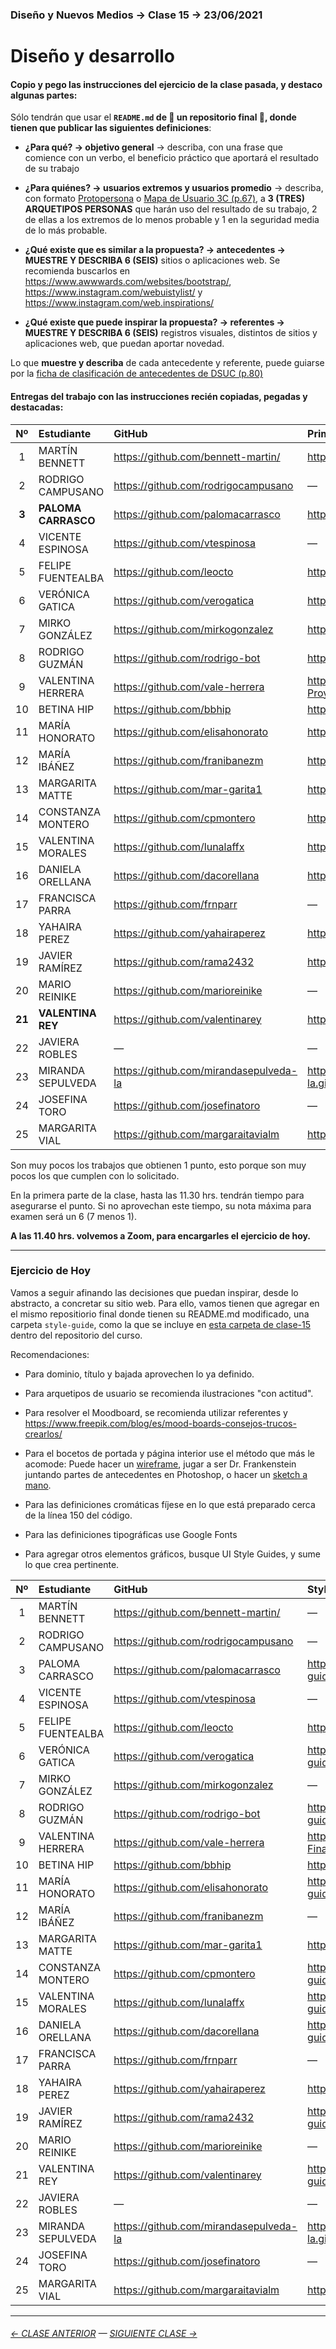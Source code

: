 ### Diseño y Nuevos Medios → Clase 15 → 23/06/2021

# Diseño y desarrollo

#### Copio y pego las instrucciones del ejercicio de la clase pasada, y destaco algunas partes: 

Sólo tendrán que usar el **`README.md` de :rotating_light: un repositorio final :rotating_light:, donde tienen que publicar las siguientes definiciones**: 

- **¿Para qué? → objetivo general** → describa, con una frase que comience con un verbo, el beneficio práctico que aportará el resultado de su trabajo

- **¿Para quiénes? → usuarios extremos y usuarios promedio** → describa, con formato [Protopersona](https://openpracticelibrary.com/practice/proto-persona/) o [Mapa de Usuario 3C (p.67)](http://www.dsuc.cl/pdf/Creando-valor-a-traves-del-Diseno-de-Servicios-DSUC.pdf), a **3 (TRES) ARQUETIPOS PERSONAS** que harán uso del resultado de su trabajo, 2 de ellas a los extremos de lo menos probable y 1 en la seguridad media de lo más probable.

- **¿Qué existe que es similar a la propuesta? → antecedentes → MUESTRE Y DESCRIBA 6 (SEIS)** sitios o aplicaciones web. Se recomienda buscarlos en https://www.awwwards.com/websites/bootstrap/, https://www.instagram.com/webuistylist/ y https://www.instagram.com/web.inspirations/ 

- **¿Qué existe que puede inspirar la propuesta? → referentes → MUESTRE Y DESCRIBA 6 (SEIS)** registros visuales, distintos de sitios y aplicaciones web, que puedan aportar novedad.

Lo que **muestre y describa** de cada antecedente y referente, puede guiarse por la [ficha de clasificación de antecedentes de DSUC (p.80)](http://www.dsuc.cl/pdf/Creando-valor-a-traves-del-Diseno-de-Servicios-DSUC.pdf)

#### Entregas del trabajo con las instrucciones recién copiadas, pegadas y destacadas:

| Nº   | Estudiante      | GitHub    | Primer Avance | Pto. |
|:----:|:----------------|:----------|:-------------------|:----:|
| 1    | MARTÍN BENNETT | https://github.com/bennett-martin/ | https://github.com/bennett-martin/dno-final | 0 |
| 2    | RODRIGO CAMPUSANO | https://github.com/rodrigocampusano | — | 0 |
| **3**  | **PALOMA CARRASCO** | https://github.com/palomacarrasco | https://github.com/PalomaCarrasco/Rart.Studio | **1** |
| 4    | VICENTE ESPINOSA | https://github.com/vtespinosa | — | 0 |
| 5    | FELIPE FUENTEALBA | https://github.com/leocto | https://github.com/LeOcto/MOCHA | 0 |
| 6    | VERÓNICA GATICA | https://github.com/verogatica | https://github.com/Verogatica/examen_dno037 | 0 |
| 7    | MIRKO GONZÁLEZ | https://github.com/mirkogonzalez | https://github.com/MirkoGonzalez/ProyectoFinal | 0 | 
| 8    | RODRIGO GUZMÁN | https://github.com/rodrigo-bot | https://github.com/rodrigo-bot/portafolioFinal | 0 |
| 9    | VALENTINA HERRERA | https://github.com/vale-herrera | https://github.com/vale-herrera/dno037-Proyecto-Final | 0 |
| 10   | BETINA HIP | https://github.com/bbhip | https://github.com/bbhip/portafolio-final | 0 |  
| 11   | MARÍA HONORATO | https://github.com/elisahonorato | https://github.com/elisahonorato/ProyectoFinal | 0 |
| 12   | MARÍA IBÁÑEZ | https://github.com/franibanezm | https://github.com/franibanezm/examen | 0 | 
| 13   | MARGARITA MATTE | https://github.com/mar-garita1 | https://github.com/Mar-garita1/Final | 0 |
| 14   | CONSTANZA MONTERO | https://github.com/cpmontero | https://github.com/cpmontero/vivero_kullay | 0 |
| 15  | VALENTINA MORALES | https://github.com/lunalaffx | https://github.com/Lunalaffx/DNO037-final | **1** |
| 16   | DANIELA ORELLANA | https://github.com/dacorellana | https://github.com/dacorellana/Biodesign-web/ | 0 |
| 17   | FRANCISCA PARRA | https://github.com/frnparr | — | 0 |
| 18   | YAHAIRA PEREZ | https://github.com/yahairaperez | https://github.com/YahairaPerez/baran | 0 |
| 19   | JAVIER RAMÍREZ | https://github.com/rama2432 | https://github.com/Rama2432/DNO-final | 0 |
| 20   | MARIO REINIKE | https://github.com/marioreinike | — | — |
| **21** | **VALENTINA REY** | https://github.com/valentinarey | https://github.com/ValentinaRey/sequoia_fruits | **1** |
| 22   | JAVIERA ROBLES | — | — | 0 |
| 23   | MIRANDA SEPULVEDA | https://github.com/mirandasepulveda-la | https://mirandasepulveda-la.github.io/Portafolio_FINAL | 0 |
| 24   | JOSEFINA TORO | https://github.com/josefinatoro | — | 0 |
| 25   | MARGARITA VIAL | https://github.com/margaraitavialm | https://github.com/margaraitavialm/Final | 0 |

Son muy pocos los trabajos que obtienen 1 punto, esto porque son muy pocos los que cumplen con lo solicitado. 

En la primera parte de la clase, hasta las 11.30 hrs. tendrán tiempo para asegurarse el punto. Si no aprovechan este tiempo, su nota máxima para examen será un 6 (7 menos 1).

**A las 11.40 hrs. volvemos a Zoom, para encargarles el ejercicio de hoy.**

- - - - - - - - - - - - - - - - - 

### Ejercicio de Hoy

Vamos a seguir afinando las decisiones que puedan inspirar, desde lo abstracto, a concretar su sitio web. Para ello, vamos tienen que agregar en el mismo repositiorio final donde tienen su README.md modificado, una carpeta `style-guide`, como la que se incluye en [esta carpeta de clase-15](https://profesorfaco.github.io/dno037-2021/clase-15/style-guide/) dentro del repositorio del curso.

Recomendaciones: 

- Para dominio, título y bajada aprovechen lo ya definido. 

- Para arquetipos de usuario se recomienda ilustraciones "con actitud". 

- Para resolver el Moodboard, se recomienda utilizar referentes y https://www.freepik.com/blog/es/mood-boards-consejos-trucos-crearlos/

- Para el bocetos de portada y página interior use el método que más le acomode: Puede hacer un [wireframe](https://wireframe.cc/), jugar a ser Dr. Frankenstein juntando partes de antecedentes en Photoshop, o hacer un [sketch a mano](https://www.pinterest.cl/uistencils/ui-sketches/).

- Para las definiciones cromáticas fíjese en lo que está preparado cerca de la línea 150 del código. 

- Para las definiciones tipográficas use Google Fonts

- Para agregar otros elementos gráficos, busque UI Style Guides, y sume lo que crea pertinente. 

| Nº   | Estudiante      | GitHub    | StyleGuide | Pto. |
|:----:|:----------------|:----------|:-------------------|:----:|
| 1    | MARTÍN BENNETT | https://github.com/bennett-martin/ | — | P |
| 2    | RODRIGO CAMPUSANO | https://github.com/rodrigocampusano | — | P |
| 3    | PALOMA CARRASCO | https://github.com/palomacarrasco | https://palomacarrasco.github.io/Rart.Studio/style-guide/ | P |
| 4    | VICENTE ESPINOSA | https://github.com/vtespinosa | — | P |
| 5    | FELIPE FUENTEALBA | https://github.com/leocto | https://leocto.github.io/MOCHA/style-guide | P |
| 6    | VERÓNICA GATICA | https://github.com/verogatica | https://verogatica.github.io/final_dno037/style-guide/ | P |
| 7    | MIRKO GONZÁLEZ | https://github.com/mirkogonzalez | — | P |
| 8    | RODRIGO GUZMÁN | https://github.com/rodrigo-bot | https://rodrigo-bot.github.io/portafolioFinal/style-guide/ | P |
| 9    | VALENTINA HERRERA | https://github.com/vale-herrera | https://vale-herrera.github.io/dno037-Proyecto-Final/style-guide/ | P |
| 10   | BETINA HIP | https://github.com/bbhip | https://bbhip.github.io/portafolio-final/style-guide | P |  
| 11   | MARÍA HONORATO | https://github.com/elisahonorato | https://elisahonorato.github.io/ProyectoFinal/style-guide/ | P |
| 12   | MARÍA IBÁÑEZ | https://github.com/franibanezm | — | P |
| 13   | MARGARITA MATTE | https://github.com/mar-garita1 | https://mar-garita1.github.io/Final/style-guide/ | P |
| 14   | CONSTANZA MONTERO | https://github.com/cpmontero | https://cpmontero.github.io/vivero_kullay/style-guide/ | P |
| 15   | VALENTINA MORALES | https://github.com/lunalaffx | https://lunalaffx.github.io/DNO037-final/style-guide/ | P |
| 16   | DANIELA ORELLANA | https://github.com/dacorellana | https://dacorellana.github.io/Biodesign-web/style-guide/ | P |
| 17   | FRANCISCA PARRA | https://github.com/frnparr | — | P |
| 18   | YAHAIRA PEREZ | https://github.com/yahairaperez | https://yahairaperez.github.io/baran/style-guide/ | P |
| 19   | JAVIER RAMÍREZ | https://github.com/rama2432 | https://rama2432.github.io/DNO-final/style-guide/ | P |
| 20   | MARIO REINIKE | https://github.com/marioreinike | — | P |
| 21   | VALENTINA REY | https://github.com/valentinarey | https://valentinarey.github.io/sequoia_fruits/style-guide/ | P |
| 22   | JAVIERA ROBLES | — | — | 0 |
| 23   | MIRANDA SEPULVEDA | https://github.com/mirandasepulveda-la | https://mirandasepulveda-la.github.io/Portafolio_FINAL/style-guide/ | P |
| 24   | JOSEFINA TORO | https://github.com/josefinatoro | — | P |
| 25   | MARGARITA VIAL | https://github.com/margaraitavialm | https://margaraitavialm.github.io/Final/style-guide | P |



- - - - - - - 

###### [← CLASE ANTERIOR](https://github.com/profesorfaco/dno037-2021/tree/main/clase-14) — [SIGUIENTE CLASE →](https://github.com/profesorfaco/dno037-2021/tree/main/clase-16)
